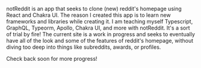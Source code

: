 notReddit is an app that seeks to clone (new) reddit's homepage using React and Chakra UI. The reason I created this app is to learn new frameworks and libraries while creating it. I am teaching myself Typescript, GraphQL, Typeorm, Apollo, Chakra UI, and more with notReddit. It's a sort of trial by fire! The current site is a work in progress and seeks to eventually have all of the look and some of the features of reddit's homepage, without diving too deep into things like subreddits, awards, or profiles.

Check back soon for more progress!
